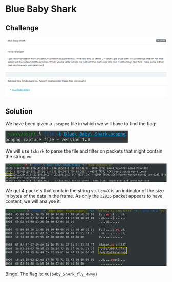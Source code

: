 # Blue Baby Shark

## Challenge

![](images/blue-baby-shark-subject.png)

## Solution

We have been given a `.pcapng` file in which we will have to find the flag:

![](images/blue-baby-shark-file.png)

We will use `tshark` to parse the file and filter on packets that might contain the string `vu`:

![](images/blue-baby-shark-tshark.png)

We get 4 packets that contain the string `vu`. `Len=X` is an indicator of the size in bytes of the data in the frame. As only the `32835` packet appears to have content, we will analyse it:

![](images/blue-baby-shark-flag.png)

Bingo! The flag is: `VU{b4by_5h4rk_fly_4w4y}`
